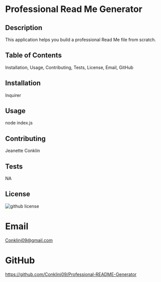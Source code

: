 # Professional Read Me Generator


## Description
 This application helps you build a professional Read Me file from scratch.
 
## Table of Contents
 Installation, 
 Usage, 
 Contributing, 
 Tests, 
 License, 
 Email, 
 GitHub
 
## Installation
 Inquirer
 
## Usage
 node index.js
 
## Contributing
 Jeanette Conklin
 
## Tests
 NA

## License
![github license](https://img.shields.io/badge/License-Apache-blue.svg)

# Email
Conklinj09@gmail.com

# GitHub
https://github.com/Conklinj09/Professional-README-Generator

